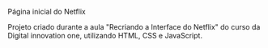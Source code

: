 Página inicial do Netflix

Projeto criado durante a aula "Recriando a Interface do Netflix" do curso da Digital innovation one, utilizando HTML, CSS e JavaScript.
